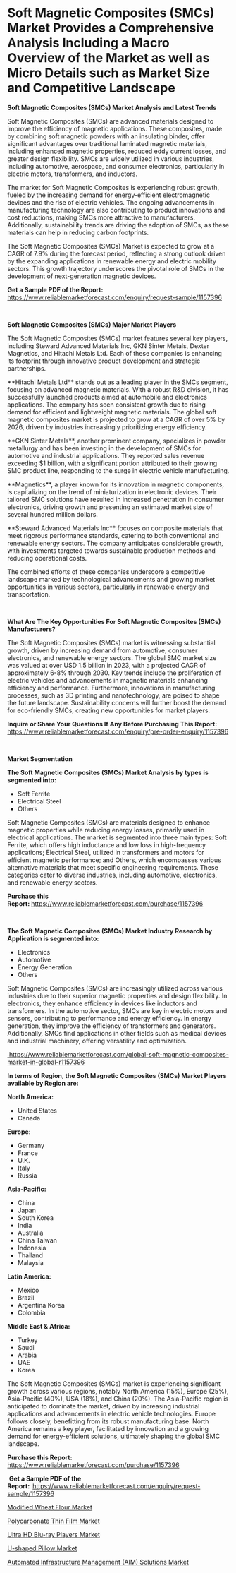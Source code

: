 <p><h1>Soft Magnetic Composites (SMCs) Market Provides a Comprehensive Analysis Including a Macro Overview of the Market as well as Micro Details such as Market Size and Competitive Landscape</h1></p><p><strong>Soft Magnetic Composites (SMCs) Market Analysis and Latest Trends</strong></p>
<p><p>Soft Magnetic Composites (SMCs) are advanced materials designed to improve the efficiency of magnetic applications. These composites, made by combining soft magnetic powders with an insulating binder, offer significant advantages over traditional laminated magnetic materials, including enhanced magnetic properties, reduced eddy current losses, and greater design flexibility. SMCs are widely utilized in various industries, including automotive, aerospace, and consumer electronics, particularly in electric motors, transformers, and inductors.</p><p>The market for Soft Magnetic Composites is experiencing robust growth, fueled by the increasing demand for energy-efficient electromagnetic devices and the rise of electric vehicles. The ongoing advancements in manufacturing technology are also contributing to product innovations and cost reductions, making SMCs more attractive to manufacturers. Additionally, sustainability trends are driving the adoption of SMCs, as these materials can help in reducing carbon footprints.</p><p>The Soft Magnetic Composites (SMCs) Market is expected to grow at a CAGR of 7.9% during the forecast period, reflecting a strong outlook driven by the expanding applications in renewable energy and electric mobility sectors. This growth trajectory underscores the pivotal role of SMCs in the development of next-generation magnetic devices.</p></p>
<p><strong>Get a Sample PDF of the Report:&nbsp;</strong> <a href="https://www.reliablemarketforecast.com/enquiry/request-sample/1157396">https://www.reliablemarketforecast.com/enquiry/request-sample/1157396</a></p>
<p>&nbsp;</p>
<p><strong>Soft Magnetic Composites (SMCs) Major Market Players</strong></p>
<p><p>The Soft Magnetic Composites (SMCs) market features several key players, including Steward Advanced Materials Inc, GKN Sinter Metals, Dexter Magnetics, and Hitachi Metals Ltd. Each of these companies is enhancing its footprint through innovative product development and strategic partnerships.</p><p>**Hitachi Metals Ltd** stands out as a leading player in the SMCs segment, focusing on advanced magnetic materials. With a robust R&D division, it has successfully launched products aimed at automobile and electronics applications. The company has seen consistent growth due to rising demand for efficient and lightweight magnetic materials. The global soft magnetic composites market is projected to grow at a CAGR of over 5% by 2026, driven by industries increasingly prioritizing energy efficiency.</p><p>**GKN Sinter Metals**, another prominent company, specializes in powder metallurgy and has been investing in the development of SMCs for automotive and industrial applications. They reported sales revenue exceeding $1 billion, with a significant portion attributed to their growing SMC product line, responding to the surge in electric vehicle manufacturing.</p><p>**Magnetics**, a player known for its innovation in magnetic components, is capitalizing on the trend of miniaturization in electronic devices. Their tailored SMC solutions have resulted in increased penetration in consumer electronics, driving growth and presenting an estimated market size of several hundred million dollars.</p><p>**Steward Advanced Materials Inc** focuses on composite materials that meet rigorous performance standards, catering to both conventional and renewable energy sectors. The company anticipates considerable growth, with investments targeted towards sustainable production methods and reducing operational costs.</p><p>The combined efforts of these companies underscore a competitive landscape marked by technological advancements and growing market opportunities in various sectors, particularly in renewable energy and transportation.</p></p>
<p>&nbsp;</p>
<p><strong>What Are The Key Opportunities For Soft Magnetic Composites (SMCs) Manufacturers?</strong></p>
<p><p>The Soft Magnetic Composites (SMCs) market is witnessing substantial growth, driven by increasing demand from automotive, consumer electronics, and renewable energy sectors. The global SMC market size was valued at over USD 1.5 billion in 2023, with a projected CAGR of approximately 6-8% through 2030. Key trends include the proliferation of electric vehicles and advancements in magnetic materials enhancing efficiency and performance. Furthermore, innovations in manufacturing processes, such as 3D printing and nanotechnology, are poised to shape the future landscape. Sustainability concerns will further boost the demand for eco-friendly SMCs, creating new opportunities for market players.</p></p>
<p><strong>Inquire or Share Your Questions If Any Before Purchasing This Report:</strong> <a href="https://www.reliablemarketforecast.com/enquiry/pre-order-enquiry/1157396">https://www.reliablemarketforecast.com/enquiry/pre-order-enquiry/1157396</a></p>
<p>&nbsp;</p>
<p><strong>Market Segmentation</strong></p>
<p><strong>The Soft Magnetic Composites (SMCs) Market Analysis by types is segmented into:</strong></p>
<p><ul><li>Soft Ferrite</li><li>Electrical Steel</li><li>Others</li></ul></p>
<p><p>Soft Magnetic Composites (SMCs) are materials designed to enhance magnetic properties while reducing energy losses, primarily used in electrical applications. The market is segmented into three main types: Soft Ferrite, which offers high inductance and low loss in high-frequency applications; Electrical Steel, utilized in transformers and motors for efficient magnetic performance; and Others, which encompasses various alternative materials that meet specific engineering requirements. These categories cater to diverse industries, including automotive, electronics, and renewable energy sectors.</p></p>
<p><strong>Purchase this Report:&nbsp;</strong><a href="https://www.reliablemarketforecast.com/purchase/1157396">https://www.reliablemarketforecast.com/purchase/1157396</a></p>
<p>&nbsp;</p>
<p><strong>The Soft Magnetic Composites (SMCs) Market Industry Research by Application is segmented into:</strong></p>
<p><ul><li>Electronics</li><li>Automotive</li><li>Energy Generation</li><li>Others</li></ul></p>
<p><p>Soft Magnetic Composites (SMCs) are increasingly utilized across various industries due to their superior magnetic properties and design flexibility. In electronics, they enhance efficiency in devices like inductors and transformers. In the automotive sector, SMCs are key in electric motors and sensors, contributing to performance and energy efficiency. In energy generation, they improve the efficiency of transformers and generators. Additionally, SMCs find applications in other fields such as medical devices and industrial machinery, offering versatility and optimization.</p></p>
<p><a href="https://www.reliablemarketforecast.com/global-soft-magnetic-composites-market-in-global-r1157396">&nbsp;https://www.reliablemarketforecast.com/global-soft-magnetic-composites-market-in-global-r1157396</a></p>
<p><strong>In terms of Region, the Soft Magnetic Composites (SMCs) Market Players available by Region are:</strong></p>
<p>
    <p> <strong> North America: </strong>
        <ul>
            <li>United States</li>
            <li>Canada</li>
        </ul>
        </p> 
    <p> <strong> Europe: </strong>
        <ul>
            <li>Germany</li>
            <li>France</li>
            <li>U.K.</li>
            <li>Italy</li>
            <li>Russia</li>
        </ul>
        </p> 
    <p> <strong> Asia-Pacific: </strong>
        <ul>
            <li>China</li>
            <li>Japan</li>
            <li>South Korea</li>
            <li>India</li>
            <li>Australia</li>
            <li>China Taiwan</li>
            <li>Indonesia</li>
            <li>Thailand</li>
            <li>Malaysia</li>
        </ul>
        </p> 
    <p> <strong> Latin America: </strong>
        <ul>
            <li>Mexico</li>
            <li>Brazil</li>
            <li>Argentina Korea</li>
            <li>Colombia</li>
        </ul>
        </p> 
    <p> <strong> Middle East & Africa: </strong>
        <ul>
            <li>Turkey</li>
            <li>Saudi</li>
            <li>Arabia</li>
            <li>UAE</li>
            <li>Korea</li>
        </ul>
    </p>
    </p>
<p><p>The Soft Magnetic Composites (SMCs) market is experiencing significant growth across various regions, notably North America (15%), Europe (25%), Asia-Pacific (40%), USA (18%), and China (20%). The Asia-Pacific region is anticipated to dominate the market, driven by increasing industrial applications and advancements in electric vehicle technologies. Europe follows closely, benefitting from its robust manufacturing base. North America remains a key player, facilitated by innovation and a growing demand for energy-efficient solutions, ultimately shaping the global SMC landscape.</p></p>
<p><strong>Purchase this Report: </strong><a href="https://www.reliablemarketforecast.com/purchase/1157396">https://www.reliablemarketforecast.com/purchase/1157396</a></p>
<p>&nbsp;<strong>Get a Sample PDF of the Report:&nbsp;&nbsp;</strong><a href="https://www.reliablemarketforecast.com/enquiry/request-sample/1157396">https://www.reliablemarketforecast.com/enquiry/request-sample/1157396</a></p>
<p><strong></strong></p>
<p><p><a href="https://www.linkedin.com/pulse/charting-future-comprehensive-analysis-global-modified-wheat-hqdec?trackingId=CaK%2FkcoJS5almO7Erww4VQ%3D%3D">Modified Wheat Flour Market</a></p><p><a href="https://issuu.com/reportprime-2/docs/polycarbonate-thin-film-market-size_98127f463caabb">Polycarbonate Thin Film Market</a></p><p><a href="https://medium.com/@emmameganj654/the-ultra-hd-blu-ray-players-market-prioritizes-cost-control-and-efficiency-enhancement-10d052ff43cd">Ultra HD Blu-ray Players Market</a></p><p><a href="https://medium.com/@emmameganj654/the-u-shaped-pillow-industry-analysis-report-offers-a-comprehensive-and-current-examination-of-37b89719c08d">U-shaped Pillow Market</a></p><p><a href="https://github.com/CliffMedina6/Market-Research-Report-List-6/blob/main/automated-infrastructure-management-aim-solutions-market.md">Automated Infrastructure Management (AIM) Solutions Market</a></p></p>